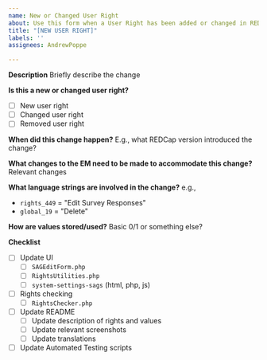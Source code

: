 ```yaml
---
name: New or Changed User Right
about: Use this form when a User Right has been added or changed in REDCap
title: "[NEW USER RIGHT]"
labels: ''
assignees: AndrewPoppe

---
```


**Description**
Briefly describe the change

**Is this a new or changed user right?**
- [ ] New user right
- [ ] Changed user right
- [ ] Removed user right

**When did this change happen?**
E.g., what REDCap version introduced the change?

**What changes to the EM need to be made to accommodate this change?**
Relevant changes

**What language strings are involved in the change?**
e.g.,
* `rights_449` = "Edit Survey Responses"
* `global_19` = "Delete"

**How are values stored/used?**
Basic 0/1 or something else?

**Checklist**

- [ ] Update UI
  - [ ] `SAGEditForm.php`
  - [ ] `RightsUtilities.php`
  - [ ] `system-settings-sags` (html, php, js)
- [ ] Rights checking
  - [ ] `RightsChecker.php`
- [ ] Update README
  - [ ] Update description of rights and values
  - [ ] Update relevant screenshots
  - [ ] Update translations
- [ ] Update Automated Testing scripts
